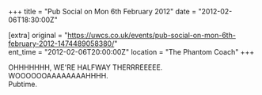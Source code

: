 +++
title = "Pub Social on Mon 6th February 2012"
date = "2012-02-06T18:30:00Z"

[extra]
original = "https://uwcs.co.uk/events/pub-social-on-mon-6th-february-2012-1474489058380/"    
ent_time = "2012-02-06T20:00:00Z"
location = "The Phantom Coach"
+++

OHHHHHHH, WE'RE HALFWAY THERRREEEEE.  
WOOOOOOAAAAAAAAHHHH.  
Pubtime.

